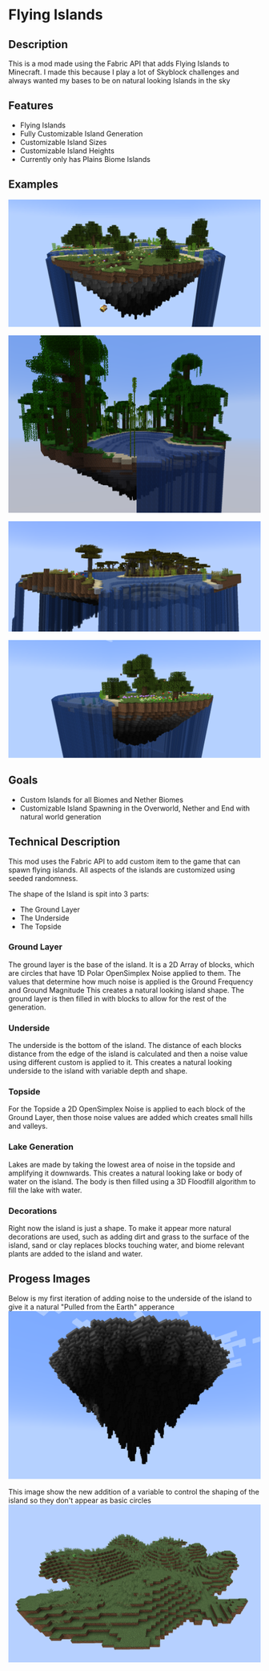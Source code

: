 # Flying Islands

## Description

This is a mod made using the Fabric API that adds Flying Islands to Minecraft. I made this because I play a lot of Skyblock challenges and always wanted my bases to be on natural looking Islands in the sky

## Features

- Flying Islands
- Fully Customizable Island Generation
- Customizable Island Sizes
- Customizable Island Heights
- Currently only has Plains Biome Islands

## Examples

![Double River Island](https://github.com/Nick6464/FlyingIslands/blob/main/Progress%20Log/PersonalFavouriteSeed132.png?raw=true)

![Jungle Biome](https://github.com/Nick6464/FlyingIslands/blob/main/Progress%20Log/FullyRandomBiomesJng.png?raw=true)

![Sakura](https://github.com/Nick6464/FlyingIslands/blob/main/Progress%20Log/FullyRandomBiomesSavahna.png?raw=true)

![Woods](https://github.com/Nick6464/FlyingIslands/blob/main/Progress%20Log/InterestingOnes.png?raw=true)

## Goals

- Custom Islands for all Biomes and Nether Biomes
- Customizable Island Spawning in the Overworld, Nether and End with natural world generation

## Technical Description

This mod uses the Fabric API to add custom item to the game that can spawn flying islands.
All aspects of the islands are customized using seeded randomness.

The shape of the Island is spit into 3 parts:

- The Ground Layer
- The Underside
- The Topside

### Ground Layer

The ground layer is the base of the island. It is a 2D Array of blocks, which are circles that have 1D Polar OpenSimplex Noise applied to them. The values that determine how much noise is applied is the Ground Frequency and Ground Magnitude This creates a natural looking island shape. The ground layer is then filled in with blocks to allow for the rest of the generation.

### Underside

The underside is the bottom of the island. The distance of each blocks distance from the edge of the island is calculated and then a noise value using different custom is applied to it. This creates a natural looking underside to the island with variable depth and shape.

### Topside

For the Topside a 2D OpenSimplex Noise is applied to each block of the Ground Layer, then those noise values are added which creates small hills and valleys.

### Lake Generation

Lakes are made by taking the lowest area of noise in the topside and amplifying it downwards. This creates a natural looking lake or body of water on the island. The body is then filled using a 3D Floodfill algorithm to fill the lake with water.

### Decorations

Right now the island is just a shape. To make it appear more natural decorations are used, such as adding dirt and grass to the surface of the island, sand or clay replaces blocks touching water, and biome relevant plants are added to the island and water.

## Progess Images

Below is my first iteration of adding noise to the underside of the island to give it a natural "Pulled from the Earth" apperance
![Noisy Underside](https://github.com/Nick6464/FlyingIslands/blob/main/Progress%20Log/RadialNoiseCircleWithExponentialUndersideNoise.png?raw=true)

This image show the new addition of a variable to control the shaping of the island so they don't appear as basic circles
![New Shaping Algorithm](https://github.com/Nick6464/FlyingIslands/blob/main/Progress%20Log/NewShapes.png?raw=true)
